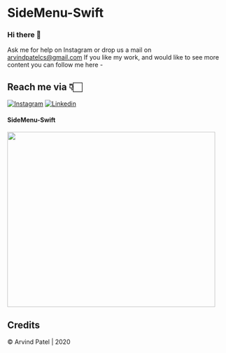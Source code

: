 # SideMenu-Swift

### Hi there 👋


Ask me for help on Instagram or drop us a mail on arvindpatelcs@gmail.com
If you like my work, and would like to see more content you can follow me here -

## Reach me via 👇🏻

[![Instagram](https://i.ibb.co/3m04rjW/insta.png)](https://www.instagram.com/codewithArvind/) 
[![Linkedin](https://i.ibb.co/ZdvBhbV/linkedin.png)](https://www.linkedin.com/in/arvindcs/)


#### SideMenu-Swift
<img src="https://github.com/Arvindcs/SideMenu-Swift/blob/main/swift-sidemenu.gif" width="475" height="400"/>



## Credits
© Arvind Patel | 2020
